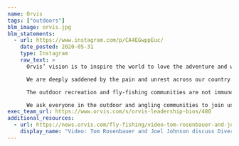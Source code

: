```yaml
---
name: Orvis
tags: ["outdoors"]
blm_image: orvis.jpg
blm_statements:
  - url: https://www.instagram.com/p/CA4EGwppEuc/
    date_posted: 2020-05-31
    type: Instagram
    raw_text: >
      Orvis’ vision is to inspire the world to love the adventure and wonder in nature. For us, an inspired world is one that is inclusive, equitable and without barriers. One that is achieved by acknowledging privilege, exploring blind spots, and engaging in important and uncomfortable conversations.

      We are deeply saddened by the pain and unrest across our country. Anti-blackness and racism have no place in our world. We stand in solidarity with our friends and community members in demanding equity.

      The outdoor recreation and fly-fishing communities are not immune from what we are seeing. We know not everyone feels invited, included, or sometimes even safe to participate in fly fishing. We also know that we, Orvis, are far from perfect, and that there is a lot of work to do. But we are committed to engaging, and we understand that there are many of us in the established angling community who need to step up and lead. It has to be our responsibility if change is going to happen.

      We ask everyone in the outdoor and angling communities to join us in expressing a commitment to combat racism of any kind, a willingness to engage in this conversation, and an obligation to create change and create a more equitable fly-fishing culture, outdoor community and greater world. #blacklivesmatter
exec_team_url: https://www.orvis.com/s/orvis-leadership-bios/480
additional_resources:
  - url: https://news.orvis.com/fly-fishing/video-tom-rosenbauer-and-joel-johnson-discuss-diversity-in-fly-fishing
    display_name: "Video: Tom Rosenbauer and Joel Johnson discuss Diversity in Fly Fishing"
---
```

